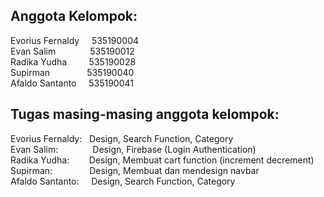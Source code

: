 Anggota Kelompok:
---  
Evorius Fernaldy &nbsp;&nbsp;&nbsp;  535190004  
Evan Salim       &nbsp;&nbsp;&nbsp;&nbsp;&nbsp;&nbsp;&nbsp;&nbsp;&nbsp;&nbsp;&nbsp;&nbsp; 535190012  
Radika Yudha     &nbsp;&nbsp;&nbsp;&nbsp;&nbsp;&nbsp;&nbsp; 535190028  
Supirman         &nbsp;&nbsp;&nbsp;&nbsp;&nbsp;&nbsp;&nbsp;&nbsp;&nbsp;&nbsp;&nbsp;&nbsp;&nbsp; 535190040  
Afaldo Santanto  &nbsp;&nbsp;&nbsp; 535190041  
  
Tugas masing-masing anggota kelompok:  
---
Evorius Fernaldy:&nbsp;&nbsp;&nbsp;Design, Search Function, Category  
Evan Salim: &nbsp;&nbsp;&nbsp;&nbsp;&nbsp;&nbsp;&nbsp;&nbsp;&nbsp;&nbsp;&nbsp;&nbsp; Design, Firebase (Login Authentication)  
Radika Yudha:&nbsp;&nbsp;&nbsp;&nbsp;&nbsp;&nbsp;&nbsp;  Design, Membuat cart function (increment decrement)  
Supirman: &nbsp;&nbsp;&nbsp;&nbsp;&nbsp;&nbsp;&nbsp;&nbsp;&nbsp;&nbsp;&nbsp;&nbsp;&nbsp; Design, Membuat dan mendesign navbar  
Afaldo Santanto: &nbsp;&nbsp;&nbsp; Design, Search Function, Category  
